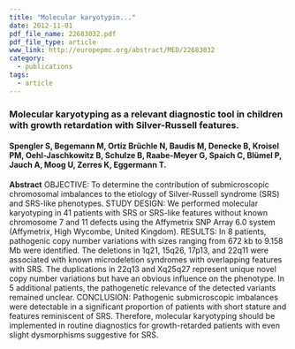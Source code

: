 ```yaml
---
title: "Molecular karyotypin..."
date: 2012-11-01
pdf_file_name: 22683032.pdf
pdf_file_type: article
www_link: http://europepmc.org/abstract/MED/22683032
category:
  - publications
tags:
  - article
---
```


### Molecular karyotyping as a relevant diagnostic tool in children with growth retardation with Silver-Russell features.
#### Spengler S, Begemann M, Ortiz Brüchle N, Baudis M, Denecke B, Kroisel PM, Oehl-Jaschkowitz B, Schulze B, Raabe-Meyer G, Spaich C, Blümel P, Jauch A, Moog U, Zerres K, Eggermann T.

**Abstract** OBJECTIVE: To determine the contribution of submicroscopic chromosomal imbalances to the etiology of Silver-Russell syndrome (SRS) and SRS-like phenotypes. STUDY DESIGN: We performed molecular karyotyping in 41 patients with SRS or SRS-like features without known chromosome 7 and 11 defects using the Affymetrix SNP Array 6.0 system (Affymetrix, High Wycombe, United Kingdom). RESULTS: In 8 patients, pathogenic copy number variations with sizes ranging from 672 kb to 9.158 Mb were identified. The deletions in 1q21, 15q26, 17p13, and 22q11 were associated with known microdeletion syndromes with overlapping features with SRS. The duplications in 22q13 and Xq25q27 represent unique novel copy number variations but have an obvious influence on the phenotype. In 5 additional patients, the pathogenetic relevance of the detected variants remained unclear. CONCLUSION: Pathogenic submicroscopic imbalances were detectable in a significant proportion of patients with short stature and features reminiscent of SRS. Therefore, molecular karyotyping should be implemented in routine diagnostics for growth-retarded patients with even slight dysmorphisms suggestive for SRS.

